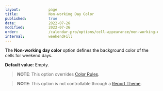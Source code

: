 ```yaml
---
layout:             page
title:              Non-working Day Color
published:          true
date:               2022-07-26
modified:           2022-07-26
order:              /calendar-pro/options/cell-appearance/non-working-day-color
internal:           weekendFill
---
```

The **Non-working day color** option defines the background color of the cells for weekend days.

**Default value:** Empty.

> **NOTE**: This option overrides [Color Rules](../../features/color-rules.md).

> **NOTE**: This option is not controllable through a [Report Theme](../../features/themes.md).